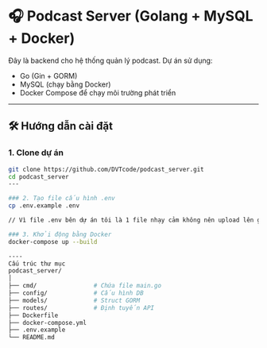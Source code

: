 # 🎧 Podcast Server (Golang + MySQL + Docker)

Đây là backend cho hệ thống quản lý podcast. Dự án sử dụng:
- Go (Gin + GORM)
- MySQL (chạy bằng Docker)
- Docker Compose để chạy môi trường phát triển

---

## 🛠 Hướng dẫn cài đặt

### 1. Clone dự án

```bash
git clone https://github.com/DVTcode/podcast_server.git
cd podcast_server
--- 

### 2. Tạo file cấu hình .env
cp .env.example .env    

// Vì file .env bên dự án tôi là 1 file nhạy cảm không nên upload lên github nhưng chỉ dc cho phép bà lấy env.example rồi tạo .env bên máy bà rồi rồi dán ngược lại vô thôi, nhất định phải có .env trong dự án này

### 3. Khởi động bằng Docker
docker-compose up --build

----
Cấu trúc thư mục
podcast_server/
│
├── cmd/                # Chứa file main.go
├── config/             # Cấu hình DB
├── models/             # Struct GORM
├── routes/             # Định tuyến API
├── Dockerfile
├── docker-compose.yml
├── .env.example
└── README.md
